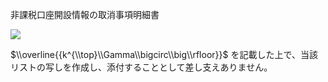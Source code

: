 非課税口座開設情報の取消事項明細書

![](https://www.nta.go.jp/tmp/249f1d2d-f8f3-404a-9862-c0e232b7fc57/images/99387fef71d1bca1c013f30cc711c636700323c663b72e38e3f591f0af77423d.jpg)

$\\overline{{k^{\\top}\\Gamma\\bigcirc\\big\\rfloor}}$ を記載した上で、当該リストの写しを作成し、添付することとして差し支えありません。